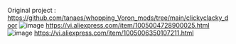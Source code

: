 Original project : https://github.com/tanaes/whopping_Voron_mods/tree/main/clickyclacky_door
![image](https://github.com/user-attachments/assets/c87100e4-9c1f-4cdf-86b1-b7277ddff264)
https://vi.aliexpress.com/item/1005004728900025.html
![image](https://github.com/user-attachments/assets/59d68de6-3d6b-4429-a7a6-71fbb4c31d3d)
https://vi.aliexpress.com/item/1005006350107211.html
